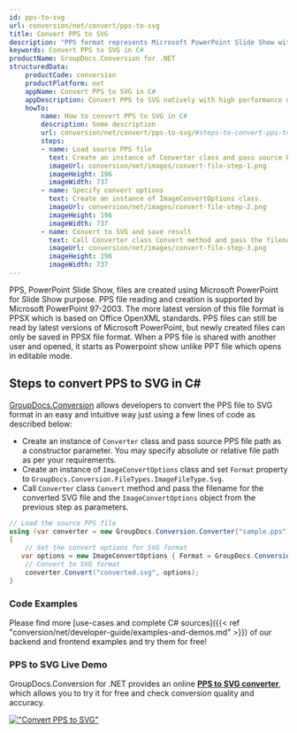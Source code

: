 ```yaml
---
id: pps-to-svg
url: conversion/net/convert/pps-to-svg
title: Convert PPS to SVG
description: "PPS format represents Microsoft PowerPoint Slide Show with .pps extension. Learn how to convert PPS to SVG file programmatically in C# language using GroupDocs.Conversion for .NET library."
keywords: Convert PPS to SVG in C#
productName: GroupDocs.Conversion for .NET
structuredData:
    productCode: conversion
    productPlatform: net
    appName: Convert PPS to SVG in C#
    appDescription: Convert PPS to SVG natively with high performance using C# language and server side GroupDocs.Conversion for .NET APIs, without the use of any software like Microsoft or Open Office.
    howTo:
        name: How to convert PPS to SVG in C# 
        description: Some description
        url: conversion/net/convert/pps-to-svg/#steps-to-convert-pps-to-svg-in-c
        steps:
        - name: Load source PPS file 
          text: Create an instance of Converter class and pass source PPS file path as a constructor parameter. You may specify absolute or relative file path as per your requirements. 
          imageUrl: conversion/net/images/convert-file-step-1.png
          imageHeight: 196
          imageWidth: 737
        - name: Specify convert options 
          text: Create an instance of ImageConvertOptions class.
          imageUrl: conversion/net/images/convert-file-step-2.png
          imageHeight: 196
          imageWidth: 737
        - name: Convert to SVG and save result 
          text: Call Converter class Convert method and pass the filename for the converted HTML file and the ImageConvertOptions object from the previous step as parameters.
          imageUrl: conversion/net/images/convert-file-step-3.png
          imageHeight: 196
          imageWidth: 737
---
```


PPS, PowerPoint Slide Show, files are created using Microsoft PowerPoint for Slide Show purpose. PPS file reading and creation is supported by Microsoft PowerPoint 97-2003. The more latest version of this file format is PPSX which is based on Office OpenXML standards. PPS files can still be read by latest versions of Microsoft PowerPoint, but newly created files can only be saved in PPSX file format. When a PPS file is shared with another user and opened, it starts as Powerpoint show unlike PPT file which opens in editable mode. 

## Steps to convert PPS to SVG in C#

[GroupDocs.Conversion](https://products.groupdocs.com/conversion/net) allows developers to convert the PPS file to SVG format in an easy and intuitive way just using a few lines of code as described below:

* Create an instance of `Converter` class and pass source PPS file path as a constructor parameter. You may specify absolute or relative file path as per your requirements. 
* Create an instance of `ImageConvertOptions` class and set `Format` property to `GroupDocs.Conversion.FileTypes.ImageFileType.Svg`.
* Call `Converter` class `Convert` method and pass the filename for the converted SVG file and the `ImageConvertOptions` object from the previous step as parameters.

```csharp
// Load the source PPS file
using (var converter = new GroupDocs.Conversion.Converter("sample.pps"))
{
    // Set the convert options for SVG format
   var options = new ImageConvertOptions { Format = GroupDocs.Conversion.FileTypes.ImageFileType.Svg };
    // Convert to SVG format
    converter.Convert("converted.svg", options);
}
```

### Code Examples

Please find more [use-cases and complete C# sources]({{< ref "conversion/net/developer-guide/examples-and-demos.md" >}}) of our backend and frontend examples and try them for free!

### PPS to SVG Live Demo

GroupDocs.Conversion for .NET provides an online [**PPS to SVG converter**](https://products.groupdocs.app/conversion/pps-to-svg), which allows you to try it for free and check conversion quality and accuracy.

[!["Convert PPS to SVG"](conversion/net/images/convert-to-svg/convert-pps-to-svg.png)](https://products.groupdocs.app/conversion/pps-to-svg)